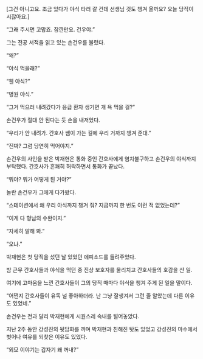 [그건 아니고요. 조금 있다가 야식 타러 갈 건데 선생님 것도 챙겨 올까요? 오늘 당직이시잖아요.]

“그래 주시면 고맙죠. 잠깐만요. 건우야.”

그는 전공 서적을 읽고 있는 손건우를 불렀다.

“왜?”

“야식 먹을래?”

“웬 야식?”

“병원 야식.”

“그거 먹으러 내려갔다가 응급 환자 생기면 개 욕 먹을 걸?”

손건우가 절대 안 된다는 듯 손을 내저었다.

“우리가 안 내려가. 간호사 쌤이 가는 길에 우리 거까지 챙겨 준대.”

“진짜? 그럼 당연히 먹어야지.”

손건우의 사인을 받은 박재현은 통화 중인 간호사에게 염치불구하고 손건우의 야식까지 부탁했다. 간호사가 흔쾌히 허락하면서 통화가 끝났다.

“뭐야? 뭐가 어떻게 된 거야?”

놀란 손건우가 그에게 다가왔다.

“스테이션에서 왜 우리 야식까지 챙겨 줘? 지금까지 한 번도 이런 적 없었는데?”

“이게 다 형님의 수완이지.”

“자세히 말해 봐.”

“오냐.”

박재현은 첫 당직을 섰던 날 있었던 에피소드를 들려주었다.

밤 근무 간호사들과 야식을 먹던 중 진상 보호자를 물리치고 간호사들의 호감을 산 일.

여기에 고마움을 느낀 간호사들이 그의 당직 때마다 야식을 챙겨 주게 된 일을 말이다.

“어쩐지 간호사들이 유독 널 좋아하더라. 난 그냥 잘생겨서 그런 줄 알았는데 다른 이유도 있었네.”

손건우는 전과 달리 박재현에게 시원스레 속내를 털어놓았다.

지난 2주 동안 강성진의 뒷담화를 까며 박재현과 친해진 탓도 있었고 강성진의 마수에서 벗어나 여유를 되찾은 이유도 있었다.

“외모 이야기는 갑자기 왜 꺼내?”